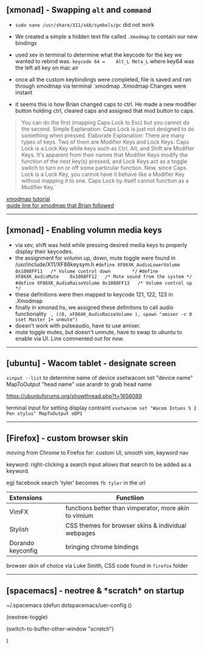 ## [xmonad] - Swapping `alt` and `command`
- `sudo nano /usr/share/X11/xkb/symbols/pc` did not work
- We created a simple a hidden text file called `.Xmodmap` to contain our new bindings
- used xev in terminal to determine what the keycode for the key we wanted to rebind was. `keycode 64 =    Alt_L Meta_L` where key64 was the left alt key on mac air
- once all the custom keybindings were completed, file is saved and ran through xmodmap via terminal `xmodmap .Xmodmap Changes were instant  


- it seems this is how Brian changed caps to ctrl. He made a new modifier button holding ctrl, cleared caps and assigned that mod button to caps. 
> You can do the first (mapping Caps Lock to Esc) but you cannot do the second.
> Simple Explanation: Caps Lock is just not designed to do something when pressed.
> Elaborate Explanation: There are many types of keys. Two of them are Modifier Keys and Lock Keys.
> Caps Lock is a Lock Key while keys such as Ctrl, Alt, and Shift are Modifier Keys.
> It's apparent from their names that Modifier Keys modify the function of the next key(s) pressed, and Lock Keys act as a toggle switch to turn on or off some particular function.
> Now, since Caps Lock is a Lock Key, you cannot have it behave like a Modifier Key without mapping it to one. Caps Lock by itself cannot function as a Modifier Key.`

[xmodmap tutorial](http://xahlee.info/linux/linux_xmodmap_tutorial.html)  
[guide line for xmodmap that Brian followed](https://blacketernal.wordpress.com/set-up-key-mappings-with-xmodmap/)

---

## [xmonad] - Enabling volumn media keys
- via xev, shift was held while pressing desired media keys to properly display their keycodes. 
- the assignment for volumn up, down, mute toggle were found in /usr/include/X11/XF86keysym.h
  ` #define XF86XK_AudioLowerVolume	0x1008FF11   /* Volume control down        */ `
  ` #define XF86XK_AudioMute	0x1008FF12   /* Mute sound from the system */ `
  ` #define XF86XK_AudioRaiseVolume	0x1008FF13   /* Volume control up          */ `
- these definitions were then mapped to keycode 121, 122, 123 in .Xmodmap 
- finally in xmonad.hs, we assigned these definitons to call audio functionality
  ` , ((0, xF86XK_AudioRaiseVolume ), spawn "amixer -c 0 sset Master 1+ unmute")`
- doesn't work with pulseaudio, have to use amixer. 
- mute toggle mutes, but doesn't unmute, have to swap to ubuntu to enable via UI. Line commented out for now. 

---
## [ubuntu] - Wacom tablet - designate screen
`xinput --list` to determine name of device
xsetwacom set "device name" MapToOutput "head name"
use arandr to grab head name 

https://ubuntuforums.org/showthread.php?t=1656089

terminal input for setting display contraint
`xsetwacom set "Wacom Intuos S 2 Pen stylus" MapToOutput eDP1`

---
## [Firefox] - custom browser skin
moving from Chrome to Firefox for: custom UI, smooth vim, keyword nav

keyword: right-clicking a search input allows that search to be added as a keyword.

eg) facebook search 'tyler' becomes `fb tyler` in the url


|**Extensions**|**Functiion**|
| :----------- | ----------- |
|VimFX|functions better than vimperator, more akin to vimium|
|Stylish|CSS themes for browser skins & individual webpages|
|Dorando keyconfig|bringing chrome bindings|

browser skin of choice via Luke Smith, CSS code found in `firefox` folder

---
## [spacemacs] - neotree & \*scratch\* on startup
~/.spacemacs
(defun dotspacemacs/uer-config ()

  (neotree-toggle)
  
  (switch-to-buffer-other-window "*scratch*")
  
  )



















